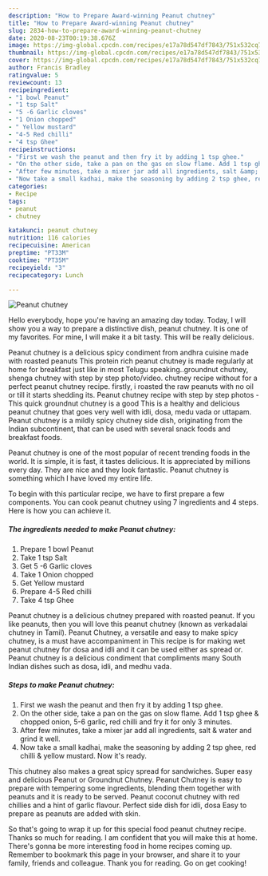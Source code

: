 ```yaml
---
description: "How to Prepare Award-winning Peanut chutney"
title: "How to Prepare Award-winning Peanut chutney"
slug: 2834-how-to-prepare-award-winning-peanut-chutney
date: 2020-08-23T00:19:38.676Z
image: https://img-global.cpcdn.com/recipes/e17a78d547df7843/751x532cq70/peanut-chutney-recipe-main-photo.jpg
thumbnail: https://img-global.cpcdn.com/recipes/e17a78d547df7843/751x532cq70/peanut-chutney-recipe-main-photo.jpg
cover: https://img-global.cpcdn.com/recipes/e17a78d547df7843/751x532cq70/peanut-chutney-recipe-main-photo.jpg
author: Francis Bradley
ratingvalue: 5
reviewcount: 13
recipeingredient:
- "1 bowl Peanut"
- "1 tsp Salt"
- "5 -6 Garlic cloves"
- "1 Onion chopped"
- " Yellow mustard"
- "4-5 Red chilli"
- "4 tsp Ghee"
recipeinstructions:
- "First we wash the peanut and then fry it by adding 1 tsp ghee."
- "On the other side, take a pan on the gas on slow flame. Add 1 tsp ghee &amp; chopped onion, 5-6 garlic, red chilli and fry it for only 3 minutes."
- "After few minutes, take a mixer jar add all ingredients, salt &amp; water and grind it well."
- "Now take a small kadhai, make the seasoning by adding 2 tsp ghee, red chilli &amp; yellow mustard. Now it&#39;s ready."
categories:
- Recipe
tags:
- peanut
- chutney

katakunci: peanut chutney 
nutrition: 116 calories
recipecuisine: American
preptime: "PT33M"
cooktime: "PT35M"
recipeyield: "3"
recipecategory: Lunch

---
```



![Peanut chutney](https://img-global.cpcdn.com/recipes/e17a78d547df7843/751x532cq70/peanut-chutney-recipe-main-photo.jpg)

Hello everybody, hope you're having an amazing day today. Today, I will show you a way to prepare a distinctive dish, peanut chutney. It is one of my favorites. For mine, I will make it a bit tasty. This will be really delicious.

Peanut chutney is a delicious spicy condiment from andhra cuisine made with roasted peanuts This protein rich peanut chutney is made regularly at home for breakfast just like in most Telugu speaking..groundnut chutney, shenga chutney with step by step photo/video. chutney recipe without for a perfect peanut chutney recipe. firstly, i roasted the raw peanuts with no oil or till it starts shedding its. Peanut chutney recipe with step by step photos - This quick groundnut chutney is a good This is a healthy and delicious peanut chutney that goes very well with idli, dosa, medu vada or uttapam. Peanut chutney is a mildly spicy chutney side dish, originating from the Indian subcontinent, that can be used with several snack foods and breakfast foods.

Peanut chutney is one of the most popular of recent trending foods in the world. It is simple, it is fast, it tastes delicious. It is appreciated by millions every day. They are nice and they look fantastic. Peanut chutney is something which I have loved my entire life.


To begin with this particular recipe, we have to first prepare a few components. You can cook peanut chutney using 7 ingredients and 4 steps. Here is how you can achieve it.

<!--inarticleads1-->

##### The ingredients needed to make Peanut chutney:

1. Prepare 1 bowl Peanut
1. Take 1 tsp Salt
1. Get 5 -6 Garlic cloves
1. Take 1 Onion chopped
1. Get  Yellow mustard
1. Prepare 4-5 Red chilli
1. Take 4 tsp Ghee


Peanut chutney is a delicious chutney prepared with roasted peanut. If you like peanuts, then you will love this peanut chutney (known as verkadalai chutney in Tamil). Peanut Chutney, a versatile and easy to make spicy chutney, is a must have accompaniment in This recipe is for making wet peanut chutney for dosa and idli and it can be used either as spread or. Peanut chutney is a delicious condiment that compliments many South Indian dishes such as dosa, idli, and medhu vada. 

<!--inarticleads2-->

##### Steps to make Peanut chutney:

1. First we wash the peanut and then fry it by adding 1 tsp ghee.
1. On the other side, take a pan on the gas on slow flame. Add 1 tsp ghee &amp; chopped onion, 5-6 garlic, red chilli and fry it for only 3 minutes.
1. After few minutes, take a mixer jar add all ingredients, salt &amp; water and grind it well.
1. Now take a small kadhai, make the seasoning by adding 2 tsp ghee, red chilli &amp; yellow mustard. Now it&#39;s ready.


This chutney also makes a great spicy spread for sandwiches. Super easy and delicious Peanut or Groundnut Chutney. Peanut Chutney is easy to prepare with tempering some ingredients, blending them together with peanuts and it is ready to be served. Peanut coconut chutney with red chillies and a hint of garlic flavour. Perfect side dish for idli, dosa Easy to prepare as peanuts are added with skin. 

So that's going to wrap it up for this special food peanut chutney recipe. Thanks so much for reading. I am confident that you will make this at home. There's gonna be more interesting food in home recipes coming up. Remember to bookmark this page in your browser, and share it to your family, friends and colleague. Thank you for reading. Go on get cooking!
